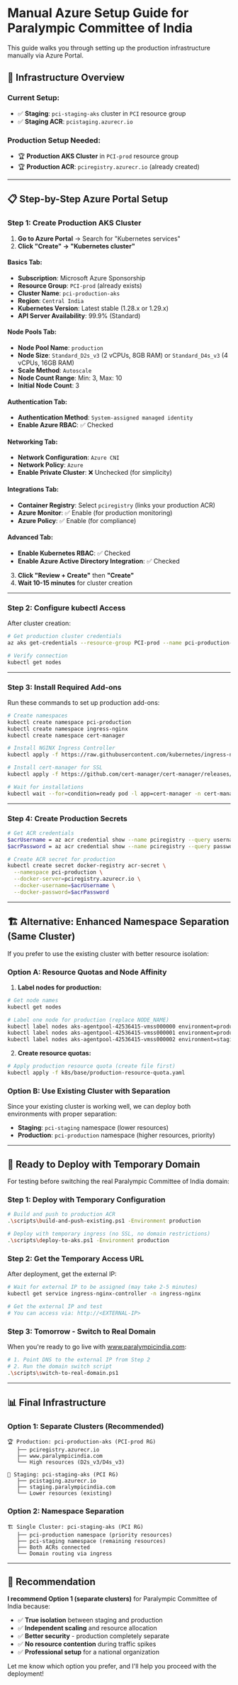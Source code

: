 # Manual Azure Setup Guide for Paralympic Committee of India

This guide walks you through setting up the production infrastructure manually via Azure Portal.

## 🎯 **Infrastructure Overview**

### **Current Setup:**
- ✅ **Staging**: `pci-staging-aks` cluster in `PCI` resource group
- ✅ **Staging ACR**: `pcistaging.azurecr.io`

### **Production Setup Needed:**
- 🏆 **Production AKS Cluster** in `PCI-prod` resource group
- 🏆 **Production ACR**: `pciregistry.azurecr.io` (already created)

---

## 📋 **Step-by-Step Azure Portal Setup**

### **Step 1: Create Production AKS Cluster**

1. **Go to Azure Portal** → Search for "Kubernetes services"
2. **Click "Create" → "Kubernetes cluster"**

#### **Basics Tab:**
- **Subscription**: Microsoft Azure Sponsorship
- **Resource Group**: `PCI-prod` (already exists)
- **Cluster Name**: `pci-production-aks`
- **Region**: `Central India`
- **Kubernetes Version**: Latest stable (1.28.x or 1.29.x)
- **API Server Availability**: 99.9% (Standard)

#### **Node Pools Tab:**
- **Node Pool Name**: `production`
- **Node Size**: `Standard_D2s_v3` (2 vCPUs, 8GB RAM) or `Standard_D4s_v3` (4 vCPUs, 16GB RAM)
- **Scale Method**: `Autoscale`
- **Node Count Range**: Min: 3, Max: 10
- **Initial Node Count**: 3

#### **Authentication Tab:**
- **Authentication Method**: `System-assigned managed identity`
- **Enable Azure RBAC**: ✅ Checked

#### **Networking Tab:**
- **Network Configuration**: `Azure CNI`
- **Network Policy**: `Azure`
- **Enable Private Cluster**: ❌ Unchecked (for simplicity)

#### **Integrations Tab:**
- **Container Registry**: Select `pciregistry` (links your production ACR)
- **Azure Monitor**: ✅ Enable (for production monitoring)
- **Azure Policy**: ✅ Enable (for compliance)

#### **Advanced Tab:**
- **Enable Kubernetes RBAC**: ✅ Checked
- **Enable Azure Active Directory Integration**: ✅ Checked

3. **Click "Review + Create"** then **"Create"**
4. **Wait 10-15 minutes** for cluster creation

---

### **Step 2: Configure kubectl Access**

After cluster creation:

```bash
# Get production cluster credentials
az aks get-credentials --resource-group PCI-prod --name pci-production-aks --overwrite-existing

# Verify connection
kubectl get nodes
```

---

### **Step 3: Install Required Add-ons**

Run these commands to set up production add-ons:

```bash
# Create namespaces
kubectl create namespace pci-production
kubectl create namespace ingress-nginx
kubectl create namespace cert-manager

# Install NGINX Ingress Controller
kubectl apply -f https://raw.githubusercontent.com/kubernetes/ingress-nginx/controller-v1.8.2/deploy/static/provider/cloud/deploy.yaml

# Install cert-manager for SSL
kubectl apply -f https://github.com/cert-manager/cert-manager/releases/download/v1.13.3/cert-manager.yaml

# Wait for installations
kubectl wait --for=condition=ready pod -l app=cert-manager -n cert-manager --timeout=300s
```

---

### **Step 4: Create Production Secrets**

```bash
# Get ACR credentials
$acrUsername = az acr credential show --name pciregistry --query username -o tsv
$acrPassword = az acr credential show --name pciregistry --query passwords[0].value -o tsv

# Create ACR secret for production
kubectl create secret docker-registry acr-secret \
  --namespace pci-production \
  --docker-server=pciregistry.azurecr.io \
  --docker-username=$acrUsername \
  --docker-password=$acrPassword
```

---

## 🏗️ **Alternative: Enhanced Namespace Separation (Same Cluster)**

If you prefer to use the existing cluster with better resource isolation:

### **Option A: Resource Quotas and Node Affinity**

1. **Label nodes for production:**
```bash
# Get node names
kubectl get nodes

# Label one node for production (replace NODE_NAME)
kubectl label nodes aks-agentpool-42536415-vmss000000 environment=production
kubectl label nodes aks-agentpool-42536415-vmss000001 environment=production
kubectl label nodes aks-agentpool-42536415-vmss000002 environment=staging
```

2. **Create resource quotas:**
```bash
# Apply production resource quota (create file first)
kubectl apply -f k8s/base/production-resource-quota.yaml
```

### **Option B: Use Existing Cluster with Separation**

Since your existing cluster is working well, we can deploy both environments with proper separation:

- **Staging**: `pci-staging` namespace (lower resources)
- **Production**: `pci-production` namespace (higher resources, priority)

---

## 🚀 **Ready to Deploy with Temporary Domain**

For testing before switching the real Paralympic Committee of India domain:

### **Step 1: Deploy with Temporary Configuration**

```bash
# Build and push to production ACR
.\scripts\build-and-push-existing.ps1 -Environment production

# Deploy with temporary ingress (no SSL, no domain restrictions)
.\scripts\deploy-to-aks.ps1 -Environment production
```

### **Step 2: Get the Temporary Access URL**

After deployment, get the external IP:
```bash
# Wait for external IP to be assigned (may take 2-5 minutes)
kubectl get service ingress-nginx-controller -n ingress-nginx

# Get the external IP and test
# You can access via: http://<EXTERNAL-IP>
```

### **Step 3: Tomorrow - Switch to Real Domain**

When you're ready to go live with www.paralympicindia.com:

```bash
# 1. Point DNS to the external IP from Step 2
# 2. Run the domain switch script
.\scripts\switch-to-real-domain.ps1
```

---

## 📊 **Final Infrastructure**

### **Option 1: Separate Clusters (Recommended)**
```
🏆 Production: pci-production-aks (PCI-prod RG)
   ├── pciregistry.azurecr.io
   ├── www.paralympicindia.com
   └── High resources (D2s_v3/D4s_v3)

🧪 Staging: pci-staging-aks (PCI RG)  
   ├── pcistaging.azurecr.io
   ├── staging.paralympicindia.com
   └── Lower resources (existing)
```

### **Option 2: Namespace Separation**
```
🏗️ Single Cluster: pci-staging-aks (PCI RG)
   ├── pci-production namespace (priority resources)
   ├── pci-staging namespace (remaining resources)
   ├── Both ACRs connected
   └── Domain routing via ingress
```

---

## 🎯 **Recommendation**

**I recommend Option 1 (separate clusters)** for Paralympic Committee of India because:

- ✅ **True isolation** between staging and production
- ✅ **Independent scaling** and resource allocation  
- ✅ **Better security** - production completely separate
- ✅ **No resource contention** during traffic spikes
- ✅ **Professional setup** for a national organization

Let me know which option you prefer, and I'll help you proceed with the deployment!
